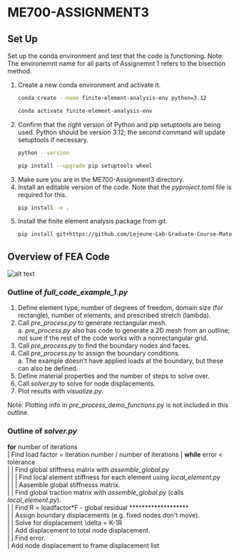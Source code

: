 # ME700-ASSIGNMENT3

## Set Up 

Set up the conda environment and test that the code is functioning. Note: The environemnt name for all parts of Assignemnt 1 refers to the bisection method.  

1. Create a new conda environment and activate it.  
    ```bash 
    conda create --name finite-element-analysis-env python=3.12
    ```
    ```bash
    conda activate finite-element-analysis-env
    ``` 
2. Confirm that the right version of Python and pip setuptools are being used. Python should be version 3.12; the second command will update setuptools if necessary.  
    ```bash
    python --version
    ```
    ```bash
    pip install --upgrade pip setuptools wheel
    ```
3. Make sure you are in the ME700-Assignment3 directory.  
4. Install an editable version of the code. Note that the *pyproject.toml* file is required for this.  
    ```bash
    pip install -e .
    ```
5. Install the finite element analysis package from git.
    ```bash
    pip install git+https://github.com/Lejeune-Lab-Graduate-Course-Materials/finite-element-analysis
    ```

## Overview of FEA Code

![alt text](https://github.com/rebshannon/ME700-ASSIGNMENT3/blob/feaCodeMap.png?raw=true)

### Outline of *full_code_example_1.py*
1. Define element type, number of degrees of freedom, domain size (for rectangle), number of elements, and prescribed stretch (lambda).  
2. Call *pre_process.py* to generate rectangular mesh.  
    a.  *pre_process.py* also has code to generate a 2D mesh from an outline; not sure if the rest of the code works with a nonrectangular grid.  
4. Call *pre_process.py* to find the boundary nodes and faces.  
5. Call *pre_process.py* to assign the boundary conditions.  
    a.  The example doesn't have applied loads at the boundary, but these can also be defined.  
6. Define material properties and the number of steps to solve over.
7. Call *solver.py* to solve for node displacements.
8. Plot results with *visualize.py*.

Note: Plotting info in *pre_process_demo_functions.py* is not included in this outline.

### Outline of *solver.py*

__for__ number of iterations  
|    Find load factor = iteration number / number of iterations
|    __while__ error < tolerance  
|    |    Find global stiffness matrix with *assemble_global.py*  
|    |    |    Find local element stiffness for each element using *local_element.py*  
|    |    |    Aasemble global stiffnesss matrix.  
|    |    Find global traction matrix with *assemble_global.py*  (calls *local_element.py*).  
|    |    Find R = loadfactor*F - global residual *******************  
|    |    Assign boundary displacements (e.g. fixed nodes don't move).  
|    |    Solve for displacement \delta = K-1R  
|    |    Add displacement to total node displacement.  
|    |    Find error.  
|    Add node displacement to frame displacement list


            



